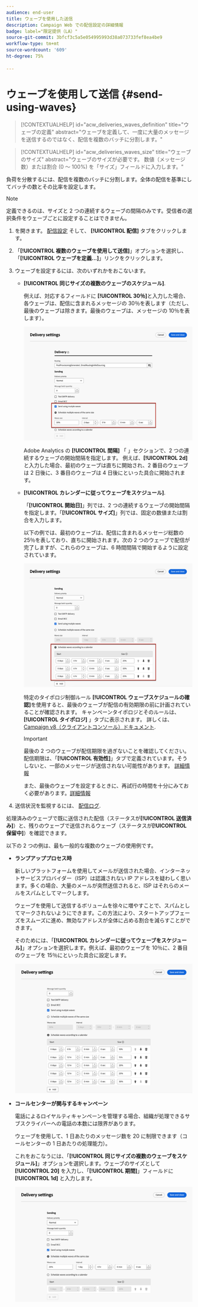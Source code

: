 ```yaml
---
audience: end-user
title: ウェーブを使用した送信
description: Campaign Web での配信設定の詳細情報
badge: label="限定提供（LA）"
source-git-commit: 3bfcf3c5a5e054995993d38a073733fef8ea4be9
workflow-type: tm+mt
source-wordcount: '609'
ht-degree: 75%

---
```



# ウェーブを使用して送信 {#send-using-waves}

>[!CONTEXTUALHELP]
>id="acw_deliveries_waves_definition"
>title="ウェーブの定義"
>abstract="ウェーブを定義して、一度に大量のメッセージを送信するのではなく、配信を複数のバッチに分割します。"

>[!CONTEXTUALHELP]
>id="acw_deliveries_waves_size"
>title="ウェーブのサイズ"
>abstract="ウェーブのサイズが必要です。 数値（メッセージ数）または割合 (0 ～ 100%) を「サイズ」フィールドに入力します。"

負荷を分散するには、配信を複数のバッチに分割します。全体の配信を基準にしてバッチの数とその比率を設定します。

>[!NOTE]
>
>定義できるのは、サイズと 2 つの連続するウェーブの間隔のみです。受信者の選択条件をウェーブごとに設定することはできません。

1. を開きます。 [配信設定](delivery-settings.md#retries) そして、 **[!UICONTROL 配信]** タブをクリックします。
1. 「**[!UICONTROL 複数のウェーブを使用して送信]**」オプションを選択し、「**[!UICONTROL ウェーブを定義...]**」リンクをクリックします。

1. ウェーブを設定するには、次のいずれかをおこないます。

   * **[!UICONTROL 同じサイズの複数のウェーブのスケジュール]**.

     例えば、対応するフィールドに **[!UICONTROL 30％]**&#x200B;と入力した場合、各ウェーブは、配信に含まれるメッセージの 30％を表します（ただし、最後のウェーブは除きます。最後のウェーブは、メッセージの 10％を表します）。

     ![](assets/waves-same-size.png)

     Adobe Analytics の **[!UICONTROL 間隔]** 「 」セクションで、2 つの連続するウェーブの開始間隔を指定します。 例えば、**[!UICONTROL 2d]** と入力した場合、最初のウェーブは直ちに開始され、2 番目のウェーブは 2 日後に、3 番目のウェーブは 4 日後にといった具合に開始されます。

   * **[!UICONTROL カレンダーに従ってウェーブをスケジュール]**.

     「**[!UICONTROL 開始日]**」列では、2 つの連続するウェーブの開始間隔を指定します。「**[!UICONTROL サイズ]**」列では、固定の数値または割合を入力します。

     以下の例では、最初のウェーブは、配信に含まれるメッセージ総数の 25％を表しており、直ちに開始されます。次の 2 つのウェーブで配信が完了しますが、これらのウェーブは、6 時間間隔で開始するように設定されています。

     ![](assets/waves-calendar.png)

     特定のタイポロジ制御ルール **[!UICONTROL ウェーブスケジュールの確認]**&#x200B;を使用すると、最後のウェーブが配信の有効期限の前に計画されていることが確認されます。 キャンペーンタイポロジとそのルールは、 **[!UICONTROL タイポロジ]** 」タブに表示されます。 詳しくは、 [Campaign v8（クライアントコンソール）ドキュメント](https://experienceleague.adobe.com/docs/campaign/automation/campaign-optimization/control-rules.html).

     >[!IMPORTANT]
     >
     >最後の 2 つのウェーブが配信期限を過ぎないことを確認してください。配信期限は、「**[!UICONTROL 有効性]**」タブで定義されています。そうしないと、一部のメッセージが送信されない可能性があります。 [詳細情報](delivery-settings.md#validity)
     >
     >また、最後のウェーブを設定するときに、再試行の時間を十分にみておく必要があります。[詳細情報](delivery-settings.md#retries)

1. 送信状況を監視するには、 [配信ログ](../monitor/delivery-logs.md).

処理済みのウェーブで既に送信された配信（ステータスが&#x200B;**[!UICONTROL 送信済み]**）と、残りのウェーブで送信されるウェーブ（ステータスが&#x200B;**[!UICONTROL 保留中]**）を確認できます。

以下の 2 つの例は、最も一般的な複数のウェーブの使用例です。

* **ランプアッププロセス時**

  新しいプラットフォームを使用してメールが送信された場合、インターネットサービスプロバイダー（ISP）は認識されない IP アドレスを疑わしく思います。多くの場合、大量のメールが突然送信されると、ISP はそれらのメールをスパムとしてマークします。

  ウェーブを使用して送信するボリュームを徐々に増やすことで、スパムとしてマークされないようにできます。この方法により、スタートアップフェーズをスムーズに進め、無効なアドレスが全体に占める割合を減らすことができます。

  そのためには、「**[!UICONTROL カレンダーに従ってウェーブをスケジュール]**」オプションを選択します。例えば、最初のウェーブを 10％に、2 番目のウェーブを 15％にといった具合に設定します。

  ![](assets/waves-ramp-up.png)

* **コールセンターが関与するキャンペーン**

  電話によるロイヤルティキャンペーンを管理する場合、組織が処理できるサブスクライバーへの電話の本数には限界があります。


  ウェーブを使用して、1 日あたりのメッセージ数を 20 に制限できます（コールセンターの 1 日あたりの処理能力）。

  これをおこなうには、「**[!UICONTROL 同じサイズの複数のウェーブをスケジュール]**」オプションを選択します。ウェーブのサイズとして **[!UICONTROL 20]** を入力し、「**[!UICONTROL 期間]**」フィールドに **[!UICONTROL 1d]** と入力します。

  ![](assets/waves-call-center.png)